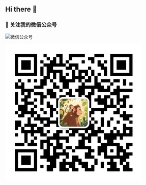 ## Hi there 👋
### 📱 关注我的微信公众号
![微信公众号](https://img.shields.io/badge/微信公众号-宸良手纪-07C160?style=for-the-badge&logo=wechat&logoColor=white)

![二维码](./images/qrcode.jpg)

<!--
**sapchen/sapchen** is a ✨ _special_ ✨ repository because its `README.md` (this file) appears on your GitHub profile.

Here are some ideas to get you started:

- 🔭 I’m currently working on ...
- 🌱 I’m currently learning ...
- 👯 I’m looking to collaborate on ...
- 🤔 I’m looking for help with ...
- 💬 Ask me about ...
- 📫 How to reach me: ...
- 😄 Pronouns: ...
- ⚡ Fun fact: ...
-->
